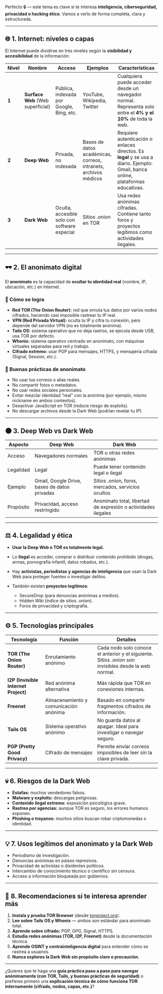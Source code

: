 Perfecto 🔒 — este tema es clave si te interesa **inteligencia, ciberseguridad, privacidad o hacking ético**.
Vamos a verlo de forma completa, clara y estructurada.

---

## 🌐 1. Internet: niveles o capas

El Internet puede dividirse en tres niveles según la **visibilidad y accesibilidad** de la información:

| Nivel | Nombre                            | Acceso                                       | Ejemplos                                                        | Características                                                                                                                  |
| ----- | --------------------------------- | -------------------------------------------- | --------------------------------------------------------------- | -------------------------------------------------------------------------------------------------------------------------------- |
| **1** | **Surface Web** (Web superficial) | Pública, indexada por Google, Bing, etc.     | YouTube, Wikipedia, Twitter                                     | Cualquiera puede acceder desde un navegador normal. Representa solo entre el **4% y el 10%** de toda la web.                     |
| **2** | **Deep Web**                      | Privada, no indexada                         | Bases de datos académicas, correos, intranets, archivos médicos | Requiere autenticación o enlaces directos. Es **legal** y se usa a diario. Ejemplo: Gmail, banca online, plataformas educativas. |
| **3** | **Dark Web**                      | Oculta, accesible solo con software especial | Sitios .onion en TOR                                            | Usa redes anónimas cifradas. Contiene tanto foros y proyectos legítimos como actividades ilegales.                               |

---

## 🕶️ 2. El anonimato digital

El **anonimato** es la capacidad de **ocultar tu identidad real** (nombre, IP, ubicación, etc.) en Internet.

### 🔐 Cómo se logra

* **Red TOR (The Onion Router):** red que enruta tus datos por varios nodos cifrados, haciendo casi imposible rastrear tu IP real.
* **VPN (Red Privada Virtual):** oculta tu IP y cifra tu conexión, pero depende del servidor VPN (no es totalmente anónima).
* **Tails OS:** sistema operativo que no deja rastros, se ejecuta desde USB, usa TOR por defecto.
* **Whonix:** sistema operativo centrado en anonimato, con máquinas virtuales separadas para red y trabajo.
* **Cifrado extremo:** usar PGP para mensajes, HTTPS, y mensajería cifrada (Signal, Session, etc.).

### 🧩 Buenas prácticas de anonimato

* No usar tus correos o alias reales.
* No compartir fotos o metadatos.
* No usar redes sociales personales.
* Evitar mezclar identidad “real” con la anónima (por ejemplo, mismo nickname en ambos contextos).
* Desactivar JavaScript en TOR (reduce riesgo de exploits).
* No descargar archivos desde la Dark Web (podrían revelar tu IP).

---

## 🌑 3. Deep Web vs Dark Web

| Aspecto   | Deep Web                                     | Dark Web                                                      |
| --------- | -------------------------------------------- | ------------------------------------------------------------- |
| Acceso    | Navegadores normales                         | TOR u otras redes anónimas                                    |
| Legalidad | Legal                                        | Puede tener contenido legal o ilegal                          |
| Ejemplo   | Gmail, Google Drive, bases de datos privadas | Sitios .onion, foros, mercados, servicios ocultos             |
| Propósito | Privacidad, acceso restringido               | Anonimato total, libertad de expresión o actividades ilegales |

---

## ⚖️ 4. Legalidad y ética

* **Usar la Deep Web o TOR es totalmente legal.**
* Lo **ilegal** es acceder, comprar o distribuir contenido prohibido (drogas, armas, pornografía infantil, datos robados, etc.).
* Hay **activistas, periodistas y agencias de inteligencia** que usan la Dark Web para proteger fuentes o investigar delitos.
* También existen **proyectos legítimos**:

  * SecureDrop (para denuncias anónimas a medios).
  * Hidden Wiki (índice de sitios .onion).
  * Foros de privacidad y criptografía.

---

## ⚙️ 5. Tecnologías principales

| Tecnología                           | Función                               | Detalles                                                                                            |
| ------------------------------------ | ------------------------------------- | --------------------------------------------------------------------------------------------------- |
| **TOR (The Onion Router)**           | Enrutamiento anónimo                  | Cada nodo solo conoce el anterior y el siguiente. Sitios .onion son invisibles desde la web normal. |
| **I2P (Invisible Internet Project)** | Red anónima alternativa               | Más rápida que TOR en conexiones internas.                                                          |
| **Freenet**                          | Almacenamiento y comunicación anónima | Basado en compartir fragmentos cifrados de información.                                             |
| **Tails OS**                         | Sistema operativo anónimo             | No guarda datos al apagar. Ideal para investigar o navegar seguro.                                  |
| **PGP (Pretty Good Privacy)**        | Cifrado de mensajes                   | Permite enviar correos imposibles de leer sin la clave privada.                                     |

---

## 💀 6. Riesgos de la Dark Web

* **Estafas:** muchos vendedores falsos.
* **Malware y exploits:** descargas peligrosas.
* **Contenido ilegal extremo:** exposición psicológica grave.
* **Rastreo por agencias:** aunque TOR es seguro, los errores humanos exponen.
* **Phishing o troyanos:** muchos sitios buscan robar criptomonedas o identidad.

---

## 💡 7. Usos legítimos del anonimato y la Dark Web

* Periodismo de investigación.
* Denuncias anónimas en países represivos.
* Privacidad de activistas o disidentes políticos.
* Intercambio de conocimiento técnico o científico sin censura.
* Acceso a información bloqueada por gobiernos.

---

## 🧠 8. Recomendaciones si te interesa aprender más

1. **Instala y prueba TOR Browser** (desde [torproject.org](https://www.torproject.org)).
2. **Lee sobre Tails OS y Whonix** — ambos son estándar para anonimato total.
3. **Aprende sobre cifrado:** PGP, GPG, Signal, HTTPS.
4. **Estudia redes anónimas (TOR, I2P, Freenet)** desde la documentación técnica.
5. **Aprende OSINT y contrainteligencia digital** para entender cómo se rastrea a usuarios.
6. **Nunca explores la Dark Web sin propósito claro o precaución.**

---

¿Quieres que te haga una **guía práctica paso a paso para navegar anónimamente (con TOR, Tails, y buenas prácticas de seguridad)** o prefieres primero una **explicación técnica de cómo funciona TOR internamente (cifrado, nodos, capas, etc.)**?
